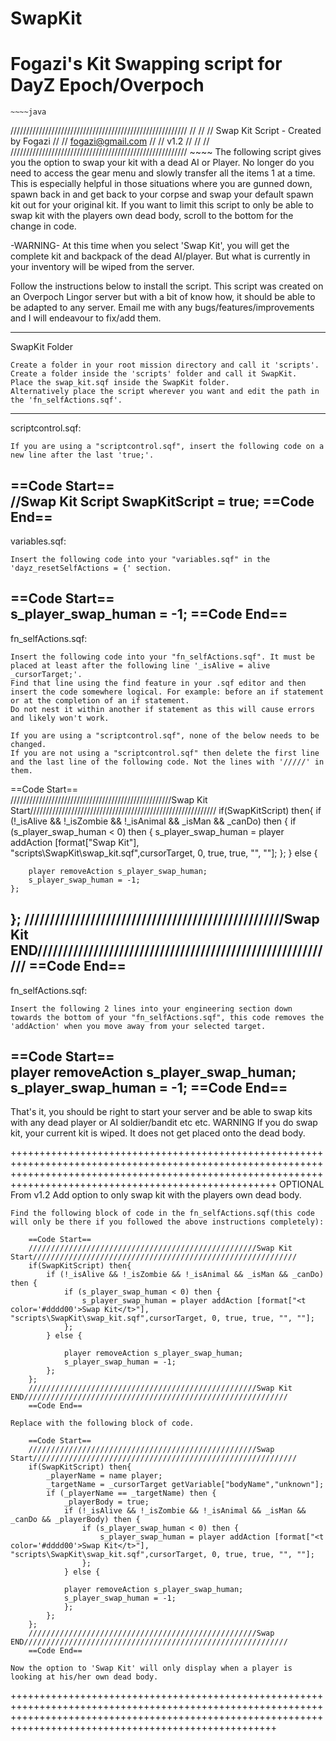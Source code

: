 # SwapKit
# Fogazi's Kit Swapping script for DayZ Epoch/Overpoch
	~~~~java
////////////////////////////////////////////////////////
//                                                    //
//        Swap Kit Script - Created by Fogazi         //
//                  fogazi@gmail.com                  //
//                      v1.2                          //
//                                                    //
////////////////////////////////////////////////////////
	~~~~
The following script gives you the option to swap your kit with a dead AI or Player. No longer do you need to access the gear menu and slowly transfer all the items 1 at a time.
This is especially helpful in those situations where you are gunned down, spawn back in and get back to your corpse and swap your default spawn kit out for your original kit.
If you want to limit this script to only be able to swap kit with the players own dead body, scroll to the bottom for the change in code.

-WARNING- At this time when you select 'Swap Kit', you will get the complete kit and backpack of the dead AI/player. But what is currently in your inventory will be wiped from the server. 

Follow the instructions below to install the script.
This script was created on an Overpoch Lingor server but with a bit of know how, it should be able to be adapted to any server.
Email me with any bugs/features/improvements and I will endeavour to fix/add them.


----------------------------------------------------------------------------------------------------------------------------------------------------------------------------------------------------------------
SwapKit Folder

	Create a folder in your root mission directory and call it 'scripts'.
	Create a folder inside the 'scripts' folder and call it SwapKit.
	Place the swap_kit.sqf inside the SwapKit folder.
	Alternatively place the script wherever you want and edit the path in the 'fn_selfActions.sqf'.
	
----------------------------------------------------------------------------------------------------------------------------------------------------------------------------------------------------------------
scriptcontrol.sqf:

	If you are using a "scriptcontrol.sqf", insert the following code on a new line after the last 'true;'.	
	
==Code Start==	
//Swap Kit Script
SwapKitScript = true;
==Code End==
----------------------------------------------------------------------------------------------------------------------------------------------------------------------------------------------------------------
variables.sqf:

	Insert the following code into your "variables.sqf" in the 'dayz_resetSelfActions = {' section.

==Code Start==	
s_player_swap_human = -1;
==Code End==
----------------------------------------------------------------------------------------------------------------------------------------------------------------------------------------------------------------
fn_selfActions.sqf:

	Insert the following code into your "fn_selfActions.sqf". It must be placed at least after the following line '_isAlive = alive _cursorTarget;'.
	Find that line using the find feature in your .sqf editor and then insert the code somewhere logical. For example: before an if statement or at the completion of an if statement.
	Do not nest it within another if statement as this will cause errors and likely won't work.
	
	If you are using a "scriptcontrol.sqf", none of the below needs to be changed.
	If you are not using a "scriptcontrol.sqf" then delete the first line and the last line of the following code. Not the lines with '/////' in them.
	
==Code Start==	
///////////////////////////////////////////////////Swap Kit Start///////////////////////////////////////////////////////////
if(SwapKitScript) then{
	if (!_isAlive && !_isZombie && !_isAnimal && _isMan && _canDo) then {
		if (s_player_swap_human < 0) then {
			s_player_swap_human = player addAction [format["<t color='#dddd00'>Swap Kit</t>"], "scripts\SwapKit\swap_kit.sqf",cursorTarget, 0, true, true, "", ""];
		};
	} else {
	
		player removeAction s_player_swap_human;
		s_player_swap_human = -1;
	};
};
///////////////////////////////////////////////////Swap Kit END///////////////////////////////////////////////////////////
==Code End==
----------------------------------------------------------------------------------------------------------------------------------------------------------------------------------------------------------------
fn_selfActions.sqf:
		
	Insert the following 2 lines into your engineering section down towards the bottom of your "fn_selfActions.sqf", this code removes the 'addAction' when you move away from your selected target.

==Code Start==	
player removeAction  s_player_swap_human;
s_player_swap_human = -1;
==Code End==
----------------------------------------------------------------------------------------------------------------------------------------------------------------------------------------------------------------

That's it, you should be right to start your server and be able to swap kits with any dead player or AI soldier/bandit etc etc.
WARNING If you do swap kit, your current kit is wiped. It does not get placed onto the dead body.

++++++++++++++++++++++++++++++++++++++++++++++++++++++++++++++++++++++++++++++++++++++++++++++++++++++++++++++++++++++++++++++++++++++++++++++++++++++++++++++++++++++++++++++++++++++++++++++++++++++++++++++++
OPTIONAL From v1.2
Add option to only swap kit with the players own dead body.
	
	Find the following block of code in the fn_selfActions.sqf(this code will only be there if you followed the above instructions completely):
	
		==Code Start==	
		///////////////////////////////////////////////////Swap Kit Start///////////////////////////////////////////////////////////
		if(SwapKitScript) then{
			if (!_isAlive && !_isZombie && !_isAnimal && _isMan && _canDo) then {
				if (s_player_swap_human < 0) then {
					s_player_swap_human = player addAction [format["<t color='#dddd00'>Swap Kit</t>"], "scripts\SwapKit\swap_kit.sqf",cursorTarget, 0, true, true, "", ""];
				};
			} else {
			
				player removeAction s_player_swap_human;
				s_player_swap_human = -1;
			};
		};
		///////////////////////////////////////////////////Swap Kit END///////////////////////////////////////////////////////////
		==Code End==
		
	Replace with the following block of code.
	
		==Code Start==
		///////////////////////////////////////////////////Swap Start///////////////////////////////////////////////////////////
		if(SwapKitScript) then{
			_playerName = name player;
			_targetName = _cursorTarget getVariable["bodyName","unknown"];
			if (_playerName == _targetName) then {
				_playerBody = true; 
				if (!_isAlive && !_isZombie && !_isAnimal && _isMan && _canDo && _playerBody) then {
					if (s_player_swap_human < 0) then {
						s_player_swap_human = player addAction [format["<t color='#dddd00'>Swap Kit</t>"], "scripts\SwapKit\swap_kit.sqf",cursorTarget, 0, true, true, "", ""];
					};
				} else {
			
				player removeAction s_player_swap_human;
				s_player_swap_human = -1;
				};
			};
		};
		///////////////////////////////////////////////////Swap END///////////////////////////////////////////////////////////
		==Code End==
		
	Now the option to 'Swap Kit' will only display when a player is looking at his/her own dead body.
++++++++++++++++++++++++++++++++++++++++++++++++++++++++++++++++++++++++++++++++++++++++++++++++++++++++++++++++++++++++++++++++++++++++++++++++++++++++++++++++++++++++++++++++++++++++++++++++++++++++++++++++
